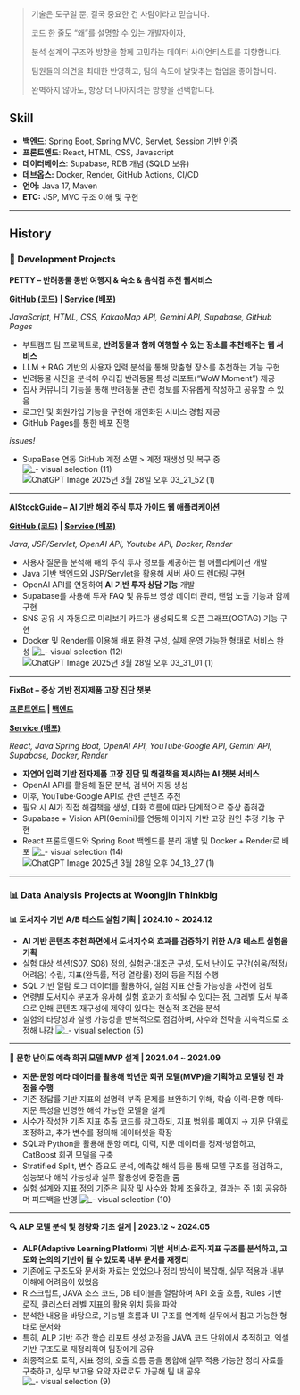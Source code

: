 > 기술은 도구일 뿐, 결국 중요한 건 사람이라고 믿습니다.
> 
> 코드 한 줄도 “왜”를 설명할 수 있는 개발자이자,
>
> 분석 설계의 구조와 방향을 함께 고민하는 데이터 사이언티스트를 지향합니다.
> 
> 팀원들의 의견을 최대한 반영하고, 팀의 속도에 발맞추는 협업을 좋아합니다.
> 
> 완벽하지 않아도, 항상 더 나아지려는 방향을 선택합니다.
> 

## Skill

- **백엔드**: Spring Boot, Spring MVC, Servlet, Session 기반 인증
- **프론트엔드**: React, HTML, CSS, Javascript
- **데이터베이스**: Supabase, RDB 개념 (SQLD 보유)
- **데브옵스:** Docker, Render, GitHub Actions, CI/CD
- **언어:** Java 17, Maven
- **ETC:** JSP, MVC 구조 이해 및 구현

---
## History

### 🧩 Development Projects

**PETTY – 반려동물 동반 여행지 & 숙소 & 음식점 추천 웹서비스**

**[GitHub (코드)](https://github.com/LimPark996/PETTY) | [Service (배포)](quantumguinea.github.io/FE-BASE/)**

*JavaScript, HTML, CSS, KakaoMap API, Gemini API, Supabase, GitHub Pages*

- 부트캠프 팀 프로젝트로, **반려동물과 함께 여행할 수 있는 장소를 추천해주는 웹 서비스**
- LLM + RAG 기반의 사용자 입력 분석을 통해 맞춤형 장소를 추천하는 기능 구현
- 반려동물 사진을 분석해 우리집 반려동물 특성 리포트(“WoW Moment”) 제공
- 집사 커뮤니티 기능을 통해 반려동물 관련 정보를 자유롭게 작성하고 공유할 수 있음
- 로그인 및 회원가입 기능을 구현해 개인화된 서비스 경험 제공
- GitHub Pages를 통한 배포 진행

*issues!*

- SupaBase 연동 GitHub 계정 소멸 > 계정 재생성 및 복구 중
![_- visual selection (11)](https://github.com/user-attachments/assets/07e38214-a424-422d-b21d-31523ca6309f)
![ChatGPT Image 2025년 3월 28일 오후 03_21_52 (1)](https://github.com/user-attachments/assets/fa4326b9-d8fe-40d7-9590-d436a8da0234)
---

**AIStockGuide – AI 기반 해외 주식 투자 가이드 웹 애플리케이션**

**[GitHub (코드)](https://github.com/LimPark996/Investment-Helper) | [Service (배포)](https://investment-guides.onrender.com)**

*Java, JSP/Servlet, OpenAI API, Youtube API, Docker, Render*

- 사용자 질문을 분석해 해외 주식 투자 정보를 제공하는 웹 애플리케이션 개발
- Java 기반 백엔드와 JSP/Servlet을 활용해 서버 사이드 렌더링 구현
- OpenAI API를 연동하여 **AI 기반 투자 상담 기능** 개발
- Supabase를 사용해 투자 FAQ 및 유튜브 영상 데이터 관리, 랜덤 노출 기능과 함께 구현
- SNS 공유 시 자동으로 미리보기 카드가 생성되도록 오픈 그래프(OGTAG) 기능 구현
- Docker 및 Render를 이용해 배포 환경 구성, 실제 운영 가능한 형태로 서비스 완성
![_- visual selection (12)](https://github.com/user-attachments/assets/5e88576f-62dc-4e44-aaa9-77bfeafb0fba)
![ChatGPT Image 2025년 3월 28일 오후 03_31_01 (1)](https://github.com/user-attachments/assets/c77c46f5-d7f3-4470-8ad0-78b21eccf87c)
---

**FixBot – 증상 기반 전자제품 고장 진단 챗봇**

**[프론트엔드](https://github.com/LimPark996/FixBot-FrontEnd) | [백엔드](https://github.com/LimPark996/FixBot-BackEnd)**

**[Service (배포)](https://fixbot-backend.onrender.com)**

*React, Java Spring Boot, OpenAI API, YouTube·Google API, Gemini API, Supabase, Docker, Render*

- **자연어 입력 기반 전자제품 고장 진단 및 해결책을 제시하는 AI 챗봇 서비스**
- OpenAI API를 활용해 질문 분석, 검색어 자동 생성
- 이후, YouTube·Google API로 관련 콘텐츠 추천
- 필요 시 AI가 직접 해결책을 생성, 대화 흐름에 따라 단계적으로 증상 좁혀감
- Supabase + Vision API(Gemini)를 연동해 이미지 기반 고장 원인 추정 기능 구현
- React 프론트엔드와 Spring Boot 백엔드를 분리 개발 및 Docker + Render로 배포
![_- visual selection (14)](https://github.com/user-attachments/assets/5428de90-8499-49d5-8f72-91021a386f20)
![ChatGPT Image 2025년 3월 28일 오후 04_13_27 (1)](https://github.com/user-attachments/assets/31e472c0-b052-490d-af3a-aa7482b6de36)
---

### 📊 Data Analysis Projects at Woongjin Thinkbig

**📊 도서지수 기반 A/B 테스트 실험 기획 | 2024.10 ~ 2024.12**

- **AI 기반 콘텐츠 추천 화면에서 도서지수의 효과를 검증하기 위한 A/B 테스트 실험을 기획**
- 실험 대상 섹션(S07, S08) 정의, 실험군·대조군 구성, 도서 난이도 구간(쉬움/적정/어려움) 수립, 지표(완독률, 적정 열람률) 정의 등을 직접 수행
- SQL 기반 열람 로그 데이터를 활용하여, 실험 지표 산출 가능성을 사전에 검토
- 연령별 도서지수 분포가 유사해 실험 효과가 희석될 수 있다는 점, 고레벨 도서 부족으로 인해 콘텐츠 재구성에 제약이 있다는 현실적 조건을 분석
- 실험의 타당성과 실행 가능성을 반복적으로 점검하며, 사수와 전략을 지속적으로 조정해 나감
![_- visual selection (5)](https://github.com/user-attachments/assets/ca2dfac5-f5c3-4214-bbea-49a3db698578)
---

**🧠 문항 난이도 예측 회귀 모델 MVP 설계 | 2024.04 ~ 2024.09**

- **지문·문항 메타 데이터를 활용해 학년군 회귀 모델(MVP)을 기획하고 모델링 전 과정을 수행**
- 기존 정답률 기반 지표의 설명력 부족 문제를 보완하기 위해, 학습 이력·문항 메타·지문 특성을 반영한 해석 가능한 모델을 설계
- 사수가 작성한 기존 지표 추출 코드를 참고하되, 지표 범위를 페이지 → 지문 단위로 조정하고, 추가 변수를 정의해 데이터셋을 확장
- SQL과 Python을 활용해 문항 메타, 이력, 지문 데이터를 정제·병합하고, CatBoost 회귀 모델을 구축
- Stratified Split, 변수 중요도 분석, 예측값 해석 등을 통해 모델 구조를 점검하고, 성능보다 해석 가능성과 실무 활용성에 중점을 둠
- 실험 설계와 지표 정의 기준은 팀장 및 사수와 함께 조율하고, 결과는 주 1회 공유하며 피드백을 반영
![_- visual selection (10)](https://github.com/user-attachments/assets/45c661ff-5d3c-4a50-9fa3-753e086b8fb4)
---
**🔍 ALP 모델 분석 및 경량화 기초 설계 | 2023.12 ~ 2024.05**

- **ALP(Adaptive Learning Platform) 기반 서비스·로직·지표 구조를 분석하고, 고도화 논의의 기반이 될 수 있도록 내부 문서를 재정리**
- 기존에도 구조도와 문서화 자료는 있었으나 정리 방식이 복잡해, 실무 적용과 내부 이해에 어려움이 있었음
- R 스크립트, JAVA 소스 코드, DB 테이블을 열람하며 API 호출 흐름, Rules 기반 로직, 클러스터 레벨 지표의 활용 위치 등을 파악
- 분석한 내용을 바탕으로, 기능별 흐름과 UI 구조를 연계해 실무에서 참고 가능한 형태로 문서화
- 특히, ALP 기반 주간 학습 리포트 생성 과정을 JAVA 코드 단위에서 추적하고, 엑셀 기반 구조도로 재정리하여 팀장에게 공유
- 최종적으로 로직, 지표 정의, 호출 흐름 등을 통합해 실무 적용 가능한 정리 자료를 구축하고, 상무 보고용 요약 자료로도 가공해 팀 내 공유
![_- visual selection (9)](https://github.com/user-attachments/assets/5f9dee42-7675-4b93-a45a-4bc34b44db9d)
